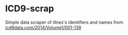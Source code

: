 # ICD9-scrap

Simple data scraper of illnes's identifiers and names from [icd9data.com/2014/Volume1/001-139](http://www.icd9data.com/2014/Volume1/001-139/default.htm)
